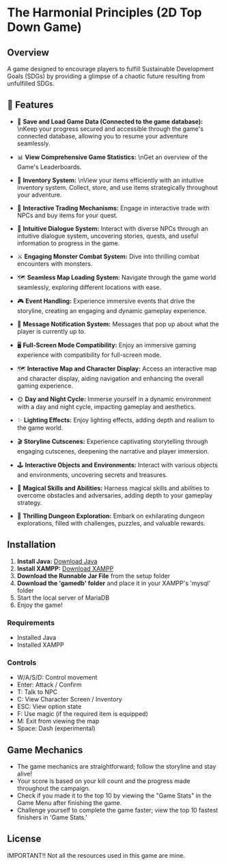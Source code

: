 # The Harmonial Principles (2D Top Down Game)

## Overview
A game designed to encourage players to fulfill Sustainable Development Goals (SDGs) by providing a glimpse of a chaotic future resulting from unfulfilled SDGs.

## 🎯 Features

- 📁 **Save and Load Game Data (Connected to the game database):** \nKeep your progress secured and accessible through the game's connected database, allowing you to resume your adventure seamlessly.

- 📊 **View Comprehensive Game Statistics:** \nGet an overview of the Game's Leaderboards.

- 🎒 **Inventory System:** \nView your items efficiently with an intuitive inventory system. Collect, store, and use items strategically throughout your adventure.

- 💱 **Interactive Trading Mechanisms:** Engage in interactive trade with NPCs and buy items for your quest.

- 💬 **Intuitive Dialogue System:** Interact with diverse NPCs through an intuitive dialogue system, uncovering stories, quests, and useful information to progress in the game.

- ⚔️ **Engaging Monster Combat System:** Dive into thrilling combat encounters with monsters.

- 🗺️ **Seamless Map Loading System:** Navigate through the game world seamlessly, exploring different locations with ease.

- 🎮 **Event Handling:** Experience immersive events that drive the storyline, creating an engaging and dynamic gameplay experience.

- 🔔 **Message Notification System:** Messages that pop up about what the player is currently up to.

- 🖥️ **Full-Screen Mode Compatibility:** Enjoy an immersive gaming experience with compatibility for full-screen mode.

- 🗺️ **Interactive Map and Character Display:** Access an interactive map and character display, aiding navigation and enhancing the overall gaming experience.

- 🌞 **Day and Night Cycle:** Immerse yourself in a dynamic environment with a day and night cycle, impacting gameplay and aesthetics.

- ✨ **Lighting Effects:** Enjoy lighting effects, adding depth and realism to the game world.

- 🎬 **Storyline Cutscenes:** Experience captivating storytelling through engaging cutscenes, deepening the narrative and player immersion.

- 🕹️ **Interactive Objects and Environments:** Interact with various objects and environments, uncovering secrets and treasures.

- 🧙 **Magical Skills and Abilities:** Harness magical skills and abilities to overcome obstacles and adversaries, adding depth to your gameplay strategy.

- 🏰 **Thrilling Dungeon Exploration:** Embark on exhilarating dungeon explorations, filled with challenges, puzzles, and valuable rewards.

## Installation
1. **Install Java:** [Download Java](https://www.jetbrains.com/webstorm/download/)
2. **Install XAMPP:** [Download XAMPP](https://www.apachefriends.org/download.html)
3. **Download the Runnable Jar File** from the setup folder
4. **Download the 'gamedb' folder** and place it in your XAMPP's 'mysql' folder
5. Start the local server of MariaDB
6. Enjoy the game!

### Requirements
- Installed Java
- Installed XAMPP

### Controls
- W/A/S/D: Control movement
- Enter: Attack / Confirm
- T: Talk to NPC
- C: View Character Screen / Inventory
- ESC: View option state
- F: Use magic (if the required item is equipped)
- M: Exit from viewing the map
- Space: Dash (experimental)

## Game Mechanics
- The game mechanics are straightforward; follow the storyline and stay alive!
- Your score is based on your kill count and the progress made throughout the campaign.
- Check if you made it to the top 10 by viewing the "Game Stats" in the Game Menu after finishing the game.
- Challenge yourself to complete the game faster; view the top 10 fastest finishers in 'Game Stats.'

## License
IMPORTANT!! Not all the resources used in this game are mine.

